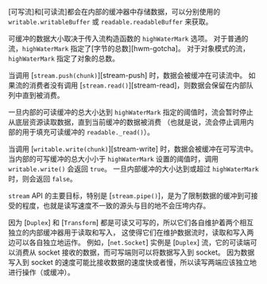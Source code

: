 
<!--type=misc-->

[可写流]和[可读流]都会在内部的缓冲器中存储数据，可以分别使用的 `writable.writableBuffer` 或 `readable.readableBuffer` 来获取。

可缓冲的数据大小取决于传入流构造函数的 `highWaterMark` 选项。
对于普通的流，`highWaterMark` 指定了[字节的总数][hwm-gotcha]。
对于对象模式的流，`highWaterMark` 指定了对象的总数。

当调用 [`stream.push(chunk)`][stream-push] 时，数据会被缓冲在可读流中。
如果流的消费者没有调用 [`stream.read()`][stream-read]，则数据会保留在内部队列中直到被消费。

一旦内部的可读缓冲的总大小达到 `highWaterMark` 指定的阈值时，流会暂时停止从底层资源读取数据，直到当前缓冲的数据被消费
（也就是说，流会停止调用内部的用于填充可读缓冲的 `readable._read()`）。

当调用 [`writable.write(chunk)`][stream-write] 时，数据会被缓冲在可写流中。
当内部的可写缓冲的总大小小于 `highWaterMark` 设置的阈值时，调用 `writable.write()` 会返回 `true`。 
一旦内部缓冲的大小达到或超过 `highWaterMark` 时，则会返回 `false`。

`stream` API 的主要目标，特别是 [`stream.pipe()`]，是为了限制数据的缓冲到可接受的程度，也就是读写速度不一致的源头与目的地不会压垮内存。

因为 [`Duplex`] 和 [`Transform`] 都是可读又可写的，所以它们各自维护着两个相互独立的内部缓冲器用于读取和写入，
这使得它们在维护数据流时，读取和写入两边可以各自独立地运作。
例如，[`net.Socket`] 实例是 [`Duplex`] 流，它的可读端可以消费从 socket 接收的数据，而可写端则可以将数据写入到 socket。
因为数据写入到 socket 的速度可能比接收数据的速度快或者慢，所以读写两端应该独立地进行操作（或缓冲）。


